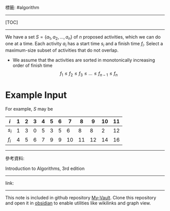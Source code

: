 標籤: #algorithm 

---

[TOC]

---

We have a set $S = \{a_1, a_2, \dots, a_n\}$ of $n$ proposed activities, which we can do one at a time. Each activity $a_i$ has a start time $s_i$ and a finish time $f_i$. Select a maximum-size subset of activities that do not overlap.

- We assume that the activities are sorted in monotonically increasing order of finish time
$$f_1 \leq f_2 \leq f_3 \leq \dots \leq f_{n - 1} \leq f_n$$

# Example Input

For example, $S$ may be

| $i$   | $1$ | $2$ | $3$ | $4$ | $5$ | $6$ | $7$  | $8$  | $9$  | $10$ | $11$ |
| ----- | --- | --- | --- | --- | --- | --- | ---- | ---- | ---- | ---- | ---- |
| $s_i$ | $1$ | $3$ | $0$ | $5$ | $3$ | $5$ | $6$  | $8$  | $8$  | $2$  | $12$ |
| $f_i$ | $4$ | $5$ | $6$ | $7$ | $9$ | $9$ | $10$ | $11$ | $12$ | $14$ | $16$ | 



---

參考資料:

Introduction to Algorithms, 3rd edition

---

link:


---

This note is included in github repository [My-Vault](https://github.com/LittleD3092/My-Vault.git). Clone this repository and open it in [obsidian](https://obsidian.md/) to enable utilities like wikilinks and graph view.
